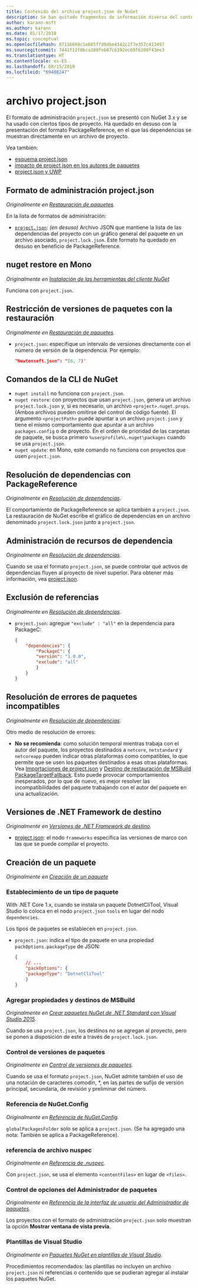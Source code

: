 ```yaml
---
title: Contenido del archivo project.json de NuGet
description: Se han quitado fragmentos de información diversa del contenido de project.json en otras áreas de la documentación de NuGet.
author: karann-msft
ms.author: karann
ms.date: 01/17/2018
ms.topic: conceptual
ms.openlocfilehash: 87116669c1e685ffd0dbe4142c2f7e357c413497
ms.sourcegitcommit: 7441f12f06ca380feb87c6192ec69f6108f43ee3
ms.translationtype: HT
ms.contentlocale: es-ES
ms.lasthandoff: 08/15/2019
ms.locfileid: "69488247"
---
```

# <a name="projectjson-archive"></a>archivo project.json

El formato de administración `project.json` se presentó con NuGet 3.x y se ha usado con ciertos tipos de proyecto. Ha quedado en desuso con la presentación del formato PackageReference, en el que las dependencias se muestran directamente en un archivo de proyecto.

Vea también:

- [esquema project.json](project-json.md)
- [impacto de project.json en los autores de paquetes](project-json-impact.md)
- [project.json y UWP](project-json-and-uwp.md)

## <a name="projectjson-management-format"></a>Formato de administración project.json

*Originalmente en [Restauración de paquetes](../what-is-nuget.md).*

En la lista de formatos de administración:

- [`project.json`](project-json.md): *(en desuso)* Archivo JSON que mantiene la lista de las dependencias del proyecto con un gráfico general del paquete en un archivo asociado, `project.lock.json`. Este formato ha quedado en desuso en beneficio de PackageReference.

## <a name="nuget-restore-on-mono"></a>nuget restore en Mono

*Originalmente en [Instalación de las herramientas del cliente NuGet](../install-nuget-client-tools.md)*

Funciona con `project.json`.

## <a name="constraining-package-versions-with-restore"></a>Restricción de versiones de paquetes con la restauración

*Originalmente en [Restauración de paquetes](../consume-packages/package-restore.md#constrain-package-versions-with-restore).*

- `project.json`: especifique un intervalo de versiones directamente con el número de versión de la dependencia. Por ejemplo:

    ```json
    "Newtonsoft.json": "[6, 7)"
    ```

## <a name="nuget-cli-commands"></a>Comandos de la CLI de NuGet

- `nuget install` no funciona con `project.json`.
- `nuget restore`: con proyectos que usan `project.json`, genera un archivo `project.lock.json` y, si es necesario, un archivo `<project>.nuget.props`. (Ambos archivos pueden omitirse del control de código fuente). El argumento `<projectPath>` puede apuntar a un archivo `project.json` y tiene el mismo comportamiento que apuntar a un archivo `packages.config` o de proyecto. En el orden de prioridad de las carpetas de paquete, se busca primero `%userprofile%\.nuget\packages` cuando se usa `project.json`.
- `nuget update`: en Mono, este comando no funciona con proyectos que usen `project.json`.

## <a name="dependency-resolution-with-packagereference"></a>Resolución de dependencias con PackageReference

*Originalmente en [Resolución de dependencias](../concepts/dependency-resolution.md#dependency-resolution-with-packagereference).*

El comportamiento de PackageReference se aplica también a `project.json`. La restauración de NuGet escribe el gráfico de dependencias en un archivo denominado `project.lock.json` junto a `project.json`.

## <a name="managing-dependency-assets"></a>Administración de recursos de dependencia

*Originalmente en [Resolución de dependencias](../concepts/dependency-resolution.md#managing-dependency-assets).*

Cuando se usa el formato `project.json`, se puede controlar qué activos de dependencias fluyen al proyecto de nivel superior. Para obtener más información, vea [project.json](project-json.md).

## <a name="excluding-references"></a>Exclusión de referencias

*Originalmente en [Resolución de dependencias](../concepts/dependency-resolution.md#excluding-references).*

- `project.json`: agregue `"exclude" : "all"` en la dependencia para PackageC:

    ```json
    {
        "dependencies": {
            "PackageC": {
            "version": "1.0.0",
            "exclude": "all"
            }
        }
    }
    ```

## <a name="resolving-incompatible-package-errors"></a>Resolución de errores de paquetes incompatibles

*Originalmente en [Resolución de dependencias](../concepts/dependency-resolution.md#resolving-incompatible-package-errors).*

Otro medio de resolución de errores:

- **No se recomienda**: como solución temporal mientras trabaja con el autor del paquete, los proyectos destinados a `netcore`, `netstandard` y `netcoreapp` pueden indicar otras plataformas como compatibles, lo que permite que se usen los paquetes destinados a esas otras plataformas. Vea [Importaciones de project.json](project-json.md#imports) y [Destino de restauración de MSBuild PackageTargetFallback](../reference/msbuild-targets.md#packagetargetfallback). Esto puede provocar comportamientos inesperados, por lo que de nuevo, es mejor resolver las incompatibilidades del paquete trabajando con el autor del paquete en una actualización.

## <a name="target-frameworks"></a>Versiones de .NET Framework de destino

*Originalmente en [Versiones de .NET Framework de destino](../reference/target-frameworks.md).*

- [project.json](project-json.md): el nodo `frameworks` especifica las versiones de marco con las que se puede compilar el proyecto.

## <a name="creating-a-package"></a>Creación de un paquete

*Originalmente en [Creación de un paquete](../create-packages/creating-a-package.md)*

### <a name="setting-a-package-type"></a>Establecimiento de un tipo de paquete

With .NET Core 1.x, cuando se instala un paquete DotnetCliTool, Visual Studio lo coloca en el nodo `project.json` `tools` en lugar del nodo `dependencies`.

Los tipos de paquetes se establecen en `project.json`.

- `project.json`: indica el tipo de paquete en una propiedad `packOptions.packageType` de JSON:

    ```json
    {
        // ...
        "packOptions": {
        "packageType": "DotnetCliTool"
        }
    }
    ```

### <a name="adding-targets-and-props-for-msbuild"></a>Agregar propiedades y destinos de MSBuild

*Originalmente en [Crear paquetes NuGet de .NET Standard con Visual Studio 2015](../guides/create-net-standard-packages-vs2015.md).*

Cuando se usa `project.json`, los destinos no se agregan al proyecto, pero se ponen a disposición de este a través de `project.lock.json`.

### <a name="package-versioning"></a>Control de versiones de paquetes

*Originalmente en [Control de versiones de paquetes](../concepts/package-versioning.md).*

Cuando se usa el formato `project.json`, NuGet admite también el uso de una notación de caracteres comodín, \*, en las partes de sufijo de versión principal, secundaria, de revisión y preliminar del número.

### <a name="nugetconfig-reference"></a>Referencia de NuGet.Config

*Originalmente en [Referencia de NuGet.Config](../reference/nuget-config-file.md).*

`globalPackagesFolder` solo se aplica a `project.json`. (Se ha agregado una nota: También se aplica a PackageReference).

### <a name="nuspec-file-reference"></a>referencia de archivo nuspec

*Originalmente en [Referencia de .nuspec](../reference/nuspec.md).*

Con `project.json`, se usa el elemento `<contentFiles>` en lugar de `<files>`.

### <a name="package-manager-options-control"></a>Control de opciones del Administrador de paquetes

*Originalmente en [Referencia de la interfaz de usuario del Administrador de paquetes](../consume-packages/install-use-packages-visual-studio.md).*

Los proyectos con el formato de administración `project.json` solo muestran la opción **Mostrar ventana de vista previa**.

### <a name="visual-studio-templates"></a>Plantillas de Visual Studio

*Originalmente en [Paquetes NuGet en plantillas de Visual Studio](../visual-studio-extensibility/visual-studio-templates.md).*

Procedimientos recomendados: las plantillas no incluyen un archivo `project.json` ni referencias o contenido que se pudieran agregar al instalar los paquetes NuGet.
